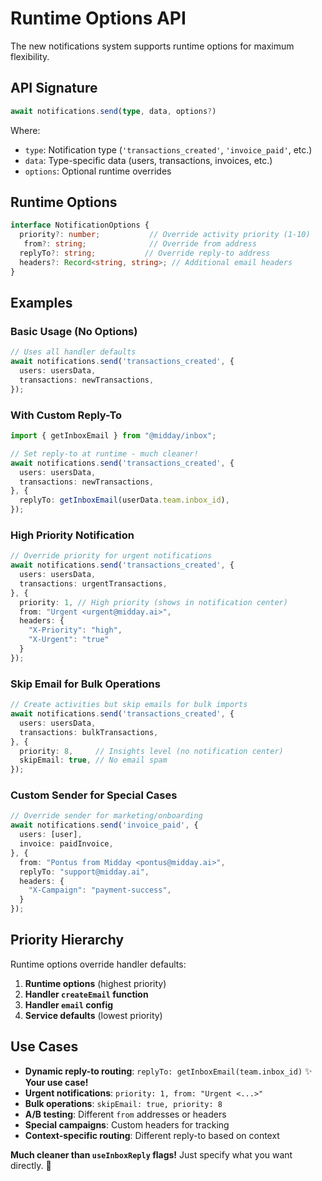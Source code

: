 # Runtime Options API

The new notifications system supports runtime options for maximum flexibility.

## API Signature

```typescript
await notifications.send(type, data, options?)
```

Where:
- `type`: Notification type (`'transactions_created'`, `'invoice_paid'`, etc.)
- `data`: Type-specific data (users, transactions, invoices, etc.)
- `options`: Optional runtime overrides

## Runtime Options

```typescript
interface NotificationOptions {
  priority?: number;           // Override activity priority (1-10)
   from?: string;              // Override from address
  replyTo?: string;           // Override reply-to address  
  headers?: Record<string, string>; // Additional email headers
}
```

## Examples

### Basic Usage (No Options)
```typescript
// Uses all handler defaults
await notifications.send('transactions_created', {
  users: usersData,
  transactions: newTransactions,
});
```

### With Custom Reply-To
```typescript
import { getInboxEmail } from "@midday/inbox";

// Set reply-to at runtime - much cleaner!
await notifications.send('transactions_created', {
  users: usersData,
  transactions: newTransactions,
}, {
  replyTo: getInboxEmail(userData.team.inbox_id), 
});
```

### High Priority Notification
```typescript
// Override priority for urgent notifications
await notifications.send('transactions_created', {
  users: usersData,
  transactions: urgentTransactions,
}, {
  priority: 1, // High priority (shows in notification center)
  from: "Urgent <urgent@midday.ai>",
  headers: {
    "X-Priority": "high",
    "X-Urgent": "true"
  }
});
```

### Skip Email for Bulk Operations
```typescript
// Create activities but skip emails for bulk imports
await notifications.send('transactions_created', {
  users: usersData,
  transactions: bulkTransactions,
}, {
  priority: 8,     // Insights level (no notification center)
  skipEmail: true, // No email spam
});
```

### Custom Sender for Special Cases
```typescript
// Override sender for marketing/onboarding
await notifications.send('invoice_paid', {
  users: [user],
  invoice: paidInvoice,
}, {
  from: "Pontus from Midday <pontus@midday.ai>",
  replyTo: "support@midday.ai",
  headers: {
    "X-Campaign": "payment-success",
  }
});
```

## Priority Hierarchy

Runtime options override handler defaults:

1. **Runtime options** (highest priority)
2. **Handler `createEmail` function** 
3. **Handler `email` config**
4. **Service defaults** (lowest priority)

## Use Cases

- **Dynamic reply-to routing**: `replyTo: getInboxEmail(team.inbox_id)` ✨ **Your use case!**
- **Urgent notifications**: `priority: 1, from: "Urgent <...>"`
- **Bulk operations**: `skipEmail: true, priority: 8`
- **A/B testing**: Different `from` addresses or headers
- **Special campaigns**: Custom headers for tracking
- **Context-specific routing**: Different reply-to based on context

**Much cleaner than `useInboxReply` flags!** Just specify what you want directly. 🎯